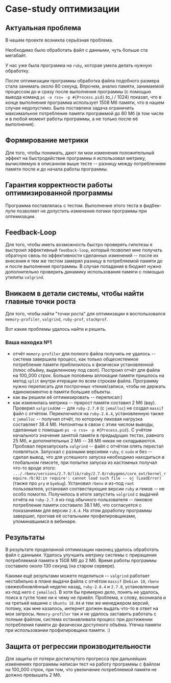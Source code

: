 # Case-study оптимизации

## Актуальная проблема
В нашем проекте возникла серьёзная проблема.

Необходимо было обработать файл с данными, чуть больше ста мегабайт.

У нас уже была программа на `ruby`, которая умела делать нужную обработку.

После оптимизации программы обработка файла подобного размера стала занимать около 80 секунд. Впрочем, анализ памяти, занимаемой процессом до и сразу после выполнения программы (с помощью вывода команд `ps -o rss= -p #{Process.pid}`.to_i / 1024) показал, что в конце выполнения программа использует 1508 Мб памяти, что в нашем случае недопустимо. Была поставлена задача ограничить максимальное потребление памяти программой до 80 Мб (в том числе и в любой момент работы программы, а не только после её выполнения).

## Формирование метрики
Для того, чтобы понимать, дают ли мои изменения положительный эффект на быстродействие программы я использовал метрику, вычисляемую в описанном выше тесте -- разницу между потреблением памяти после и до начала работы программы.

## Гарантия корректности работы оптимизированной программы
Программа поставлялась с тестом. Выполнение этого теста в фидбек-лупе позволяет не допустить изменения логики программы при оптимизации.

## Feedback-Loop
Для того, чтобы иметь возможность быстро проверять гипотезы я выстроил эффективный `feedback-loop`, который позволил мне получать обратную связь по эффективности сделанных изменений -- после их внесения я тем же тестом замерял разницу в потребляемой памяти до и после выполнения программы. В случае попадания в бюджет нужно дополнительно проверить динамику использования памяти с помощью утилиты `valgrind`.

## Вникаем в детали системы, чтобы найти главные точки роста
Для того, чтобы найти "точки роста" для оптимизации я воспользовался `memory-profiler`, `valgrind`, `ruby-prof`, `stackprof`.

Вот какие проблемы удалось найти и решить.

### Ваша находка №1
- отчёт `memory-profiler` для полного файла получить не удалось -- система завершила процесс, как только общесистемное потребление памяти приблизилось к физически установленной (плюс объёму, выделенному под своп). Построил отчёт для файла на 100_000 строк. Больше половины аллокации памяти пришлось на метод `split` внутри итерации по всем строкам файла. Программу нужно переписать для построчных чтения/записи, чтобы не держать единомоментно в памяти большие объекты.
- как вы решили её оптимизировать -- переписал:)
- как изменилась метрика -- прирост памяти составил 2 Мб (вау). Проверил `valgrind`ом -- для `ruby-2.7.0` (с `jemalloc`) не создал `massif` файл с отчётом. Переключился на `ruby-2.6.4`, установленную также с `jemalloc` -- получил отчёт, по которому пиковая нагрузка составляет 38.4 Мб. Непонятны в связи с этим числом выводы, сделанные с помощью `ps -o rss= -p #{Process.pid}`. С учётом начального значения занятой памяти в предыдущих тестах, равного 25 Мб, и дополнительных 2 Мб -- 38 Мб никак не складываются. Пробовал перезапускать `valgrind` -- файл с отчётом опять перестал появляться. Запускал с разными версиями `ruby`, с `sudo` и без -- сделал вывод, что для успешного запуска необходимо находиться в глобальном гемсете, при попытке запуска из кастомных получал что-то вроде этого: `.../.rbenv/versions/2.7.0/lib/ruby/2.7.0/rubygems/core_ext/kernel_require.rb:92:in require': cannot load such file -- oj (LoadError)` (также про `pry` и `byebug`). Установил `rbenv` и из-под `root` пользователя, установил соотвествующие версии `ruby` и гемов -- не особо помогло. Получилось в итоге запустить `valgrind` c выдачей отчёта на `ruby-2.7.0` из-под обычного пользователя -- пиковое потребление памяти составило 38.1 Мб, что согласуется с показаниями для версии `2.6.4`. На этом доработку программы завершил, прогнав её остальными профилировщиками, упоминавшимся в вебинаре. 

## Результаты
В результате проделанной оптимизации наконец удалось обработать файл с данными. Удалось улучшить метрику системы с приращения потребляемой памяти в 1508 Мб до 2 Мб. Время работы программы составило около 130 секунд (на старом сервере).

Какими ещё результами можете поделиться -- `valgrind` работает нестабильно в плане выдачи файла с отчётом `massif` (`Debian 10`, `rbenv` свежеобновлённый неделю назад, `ruby-2.6.4` и `2.7.0`, установленные из-под него с `jemalloc`). В хотя бы примерно дело, понять не удалось, поиск в гугле тоже ни к чему не привёл. Проблема, к слову, возникала и на третьей машине с `Ubuntu 18.04` и тем же менеджером версий, потому, как мне казалось, интернет должен выдать что-то в ответ на мои запросы. `Memory-profiler` так и не удалось заставить работать с полным файлом, система останавливала процесс при достижении потребления памяти до физически доступного объёма. Утечка памяти при использовании профилировщика памяти. :)

## Защита от регрессии производительности
Для защиты от потери достигнутого прогресса при дальнейших изменениях программы написан тест на работу программы с файлом на 100_000 строк, при том, что увеличение потребляемой памяти не должно превышать 2 Мб.

